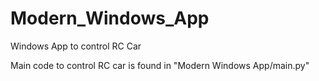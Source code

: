 # Modern_Windows_App
 Windows App to control RC Car

 Main code to control RC car is found in "Modern Windows App/main.py"
